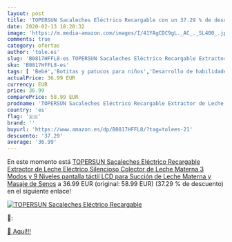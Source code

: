 ```yaml
---
layout: post
title: 'TOPERSUN Sacaleches Eléctrico Recargable con un 37.29 % de descuento'
date: 2020-02-13 18:20:32
image: 'https://m.media-amazon.com/images/I/41YAgCDC9gL._AC_._SL400_.jpg'
comments: true
category: ofertas
author: 'tole.es'
slug: 'B0817HFFL8-es TOPERSUN Sacaleches Eléctrico Recargable Extractor de...'
sku: 'B0817HFFL8-es'
tags: [ 'Bebé','Botitas y patucos para niños','Desarrollo de habilidades motoras','Juguetes','Juguetes para Bebés y primera infancia','Juguetes para apilar y encajar','Juguetes y juegos','Lactancia y alimentación','Recipientes para comida','Zapatos','Zapatos para bebés','Zapatos para niños','Zapatos y complementos','sacaleches', ]
actualPrice: 36.99 EUR
currency: EUR
price: 36.99
comparePrice: 58.99 EUR
prodname: 'TOPERSUN Sacaleches Eléctrico Recargable Extractor de Leche Eléctrico Silencioso Colector de Leche Materna 3 Modos y 9 Niveles pantalla táctil LCD para Succión de Leche Materna y Masaje de Senos'
country: 'es'
flag: '🇪🇸'
brand: ''
buyurl: 'https://www.amazon.es/dp/B0817HFFL8/?tag=tolees-21'
descuento: '37.29'
average: '36.99'
---
```


En este momento está [TOPERSUN Sacaleches Eléctrico Recargable Extractor de Leche Eléctrico Silencioso Colector de Leche Materna 3 Modos y 9 Niveles pantalla táctil LCD para Succión de Leche Materna y Masaje de Senos](https://www.amazon.es/dp/B0817HFFL8/?tag=tolees-21) a 36.99 EUR (original: 58.99 EUR) (37.29 %  de descuento) en el siguiente enlace!

[![TOPERSUN Sacaleches Eléctrico Recargable](https://m.media-amazon.com/images/I/41YAgCDC9gL._AC_._SL400_.jpg)](https://www.amazon.es/dp/B0817HFFL8/?tag=tolees-21)

🔎:


[🛒 Aquí!!!](https://www.amazon.es/dp/B0817HFFL8/?tag=tolees-21)
